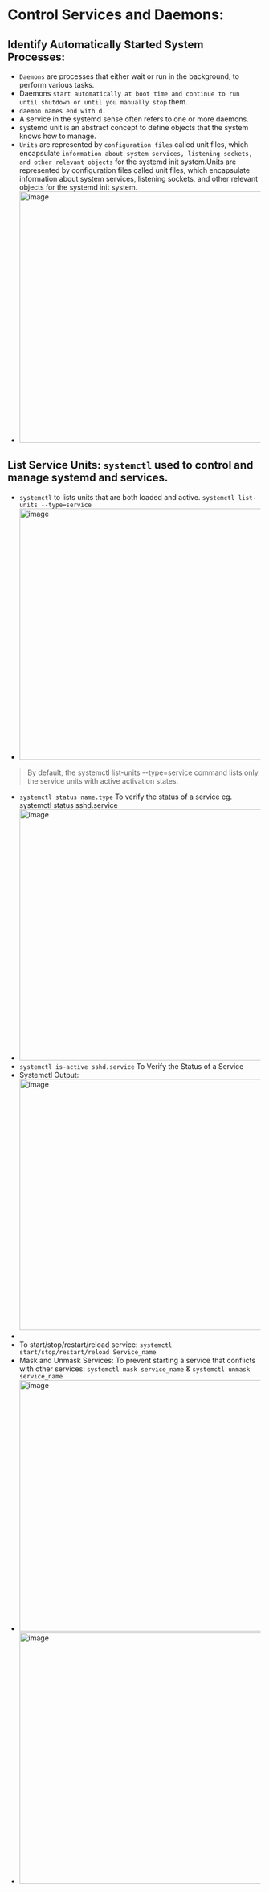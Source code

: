 # Control Services and Daemons:

## Identify Automatically Started System Processes:
- `Daemons` are processes that either wait or run in the background, to perform various tasks.
- Daemons `start automatically at boot time and continue to run until shutdown or until you manually stop` them.
- `daemon names end with d.`
- A service in the systemd sense often refers to one or more daemons.
- systemd unit is an abstract concept to define objects that the system knows how to manage.
- `Units` are represented by `configuration files` called unit files, which encapsulate `information about system services, listening sockets, and other relevant objects` for the systemd init system.Units are represented by configuration files called unit files, which encapsulate information about system services, listening sockets, and other relevant objects for the systemd init system.
- <img width="500" alt="image" src="https://github.com/cybersome/Linux-octo/assets/40174034/892d0e0f-57ff-46c3-a9a7-a9ec968f0a50">

## List Service Units: `systemctl` used to control and manage systemd and services.
- `systemctl` to lists units that are both loaded and active. `systemctl list-units --type=service`
- <img width="500" alt="image" src="https://github.com/cybersome/Linux-octo/assets/40174034/82e26047-69ed-4d26-9f60-1071492655d5">
> By default, the systemctl list-units --type=service command lists only the service units with active activation states.
- `systemctl status name.type` To verify the status of a service eg. systemctl status sshd.service
- <img width="500" alt="image" src="https://github.com/cybersome/Linux-octo/assets/40174034/803337d7-862b-4112-bc22-007bbdd3dc7e">
- `systemctl is-active sshd.service` To Verify the Status of a Service
- Systemctl Output: <img width="500" alt="image" src="https://github.com/cybersome/Linux-octo/assets/40174034/92a94467-284b-46f1-b4d4-4f5dac777f6d">
- 
- To start/stop/restart/reload service: `systemctl start/stop/restart/reload Service_name`
- Mask and Unmask Services: To prevent starting a service that conflicts with other services: `systemctl mask service_name` & `systemctl unmask service_name`
- <img width="500" alt="image" src="https://github.com/cybersome/Linux-octo/assets/40174034/84f9479a-4b2d-4cd3-aeef-bd8fd50d6b23">
- <img width="500" alt="image" src="https://github.com/cybersome/Linux-octo/assets/40174034/d2238cfa-4551-45c8-ad7b-ce1b980eab54">

